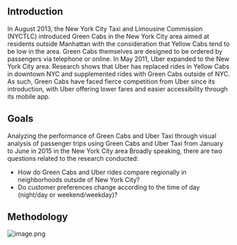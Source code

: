 ## Introduction
In August 2013, the New York City Taxi and Limousine Commission (NYCTLC) introduced Green Cabs in the New York City area aimed at residents outside Manhattan with the consideration that Yellow Cabs tend to be low in the area. Green Cabs themselves are designed to be ordered by passengers via telephone or online.
In May 2011, Uber expanded to the New York City area. Research shows that Uber has replaced rides in Yellow Cabs in downtown NYC and supplemented rides with Green Cabs outside of NYC. As such, Green Cabs have faced fierce competition from Uber since its introduction, with Uber offering lower fares and easier accessibility through its mobile app.

## Goals
Analyzing the performance of Green Cabs and Uber Taxi through visual analysis of passenger trips using Green Cabs and Uber Taxi from January to June in 2015 in the New York City area
Broadly speaking, there are two questions related to the research conducted:
* How do Green Cabs and Uber rides compare regionally in neighborhoods outside of New York City?
* Do customer preferences change according to the time of day (night/day or weekend/weekday)?

## Methodology
![image.png](attachment:image.png)
